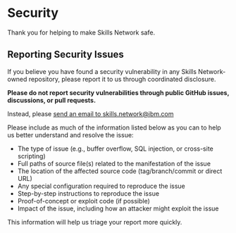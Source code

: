 # Security

Thank you for helping to make Skills Network safe.

## Reporting Security Issues

If you believe you have found a security vulnerability in any Skills Network-owned repository, please report it to us through coordinated disclosure.

**Please do not report security vulnerabilities through public GitHub issues, discussions, or pull requests.**

Instead, please [send an email to skills.network@ibm.com](mailto:skills.network@ibm.com)

Please include as much of the information listed below as you can to help us better understand and resolve the issue:

- The type of issue (e.g., buffer overflow, SQL injection, or cross-site scripting)
- Full paths of source file(s) related to the manifestation of the issue
- The location of the affected source code (tag/branch/commit or direct URL)
- Any special configuration required to reproduce the issue
- Step-by-step instructions to reproduce the issue
- Proof-of-concept or exploit code (if possible)
- Impact of the issue, including how an attacker might exploit the issue

This information will help us triage your report more quickly.
